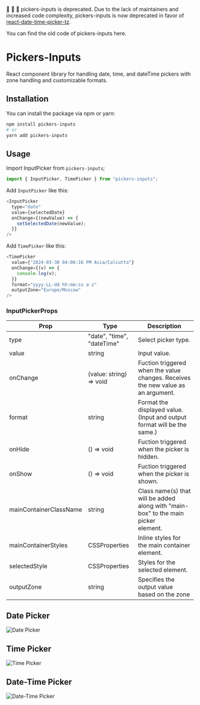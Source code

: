 🚧 🚧 🚧
pickers-inputs is deprecated.
Due to the lack of maintainers and increased code complexity, pickers-inputs is now deprecated in favor of [react-date-time-picker-tz](https://www.npmjs.com/package/react-date-time-picker-tz).

You can find the old code of pickers-inputs here.

# Pickers-Inputs

React component library for handling date, time, and dateTime pickers with zone handling and customizable formats.

## Installation

You can install the package via npm or yarn:

```bash
npm install pickers-inputs
# or
yarn add pickers-inputs
```

## Usage

Import InputPicker from `pickers-inputs`;

```javascript
import { InputPicker, TimePicker } from "pickers-inputs";
```

Add `InputPicker` like this:

```javascript
<InputPicker
  type="date"
  value={selectedDate}
  onChange={(newValue) => {
    setSelectedDate(newValue);
  }}
/>
```


Add `TimePicker` like this:

```javascript
<TimePicker
  value={"2024-03-30 04:06:16 PM Asia/Calcutta"}
  onChange={(v) => {
    console.log(v);
  }}
  format="yyyy-LL-dd hh:mm:ss a z"
  outputZone="Europe/Moscow"
/>
```


### InputPickerProps

| Prop                   | Type                       | Description                                                                              |
| ---------------------- | -------------------------- | ---------------------------------------------------------------------------------------- |
| type                   | "date", "time", "dateTime" | Select picker type.                                                                      |
| value                  | string                     | Input value.                                                                             |
| onChange               | (value: string) => void    | Fuction triggered when the value changes. Receives the new value as an argument.         |
| format                 | string                     | Format the displayed value.(Input and output format will be the same.)                   |
| onHide                 | () => void                 | Fuction triggered when the picker is hidden.                                             |
| onShow                 | () => void                 | Fuction triggered when the picker is shown.                                              |
| mainContainerClassName | string                     | Class name(s) that will be added along with "main-box" to the main picker <div> element. |
| mainContainerStyles    | CSSProperties              | Inline styles for the main container element.                                            |
| selectedStyle          | CSSProperties              | Styles for the selected element.                                                         |
| outputZone             | string                     | Specifies the output value based on the zone                                             |

## Date Picker

![Date Picker](https://firebasestorage.googleapis.com/v0/b/team-unibrains.appspot.com/o/date.png?alt=media)

## Time Picker

![Time Picker](https://firebasestorage.googleapis.com/v0/b/team-unibrains.appspot.com/o/time.png?alt=media)

## Date-Time Picker

![Date-Time Picker](https://firebasestorage.googleapis.com/v0/b/team-unibrains.appspot.com/o/date-time.png?alt=media)
